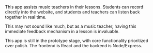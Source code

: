 This app assists music teachers in their lessons. Students can record directly into the website, and students and teachers can listen back together in real time.

This may not sound like much, but as a music teacher, having this immediate feedback mechanism in a lesson is invaluable.

This app is still in the prototype stage, with core functionality prioritized over polish. The frontend is React and the backend is Node/Express. 
